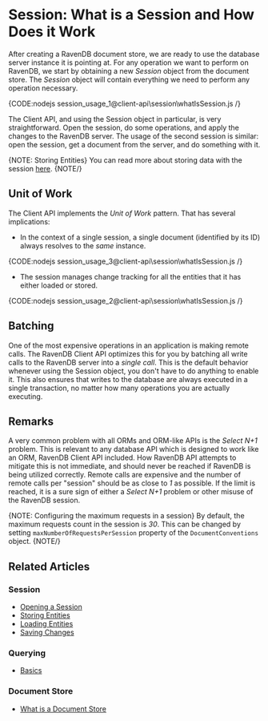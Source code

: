 # Session: What is a Session and How Does it Work

After creating a RavenDB document store, we are ready to use the database server instance it is pointing at. For any operation we want to perform on RavenDB, we start by obtaining a new *Session* object from the document store. The *Session* object will contain everything we need to perform any operation necessary.

{CODE:nodejs session_usage_1@client-api\session\whatIsSession.js /}

The Client API, and using the Session object in particular, is very straightforward. Open the session, do some operations, and apply the changes to the RavenDB server. The usage of the second session is similar: open the session, get a document from the server, and do something with it.

{NOTE: Storing Entities} 
You can read more about storing data with the session [here](./storing-entities).
{NOTE/}


## Unit of Work

The Client API implements the *Unit of Work* pattern. That has several implications:

* In the context of a single session, a single document (identified by its ID) always resolves to the *same* instance.

{CODE:nodejs session_usage_3@client-api\session\whatIsSession.js /}

* The session manages change tracking for all the entities that it has either loaded or stored.

{CODE:nodejs session_usage_2@client-api\session\whatIsSession.js /}

## Batching

One of the most expensive operations in an application is making remote calls. The RavenDB Client API optimizes this for you by batching all write calls to the RavenDB server into a *single call*. This is the default behavior whenever using the Session object, you don't have to do anything to enable it. This also ensures that writes to the database are always executed in a single transaction, no matter how many operations you are actually executing.

## Remarks

A very common problem with all ORMs and ORM-like APIs is the *Select N+1* problem. This is relevant to any database API which is designed to work like an ORM, RavenDB Client API included.
How RavenDB API attempts to mitigate this is not immediate, and should never be reached if RavenDB is being utilized correctly. Remote calls are expensive and the number of remote calls per "session" should be as close to *1* as possible. If the limit is reached, it is a sure sign of either a *Select N+1* problem or other misuse of the RavenDB session.

{NOTE: Configuring the maximum requests in a session} 
By default, the maximum requests count in the session is *30*.
This can be changed by setting `maxNumberOfRequestsPerSession` property of the `DocumentConventions` object.
{NOTE/}

## Related Articles

### Session

- [Opening a Session](../../client-api/session/opening-a-session)
- [Storing Entities](../../client-api/session/storing-entities)
- [Loading Entities](../../client-api/session/loading-entities)
- [Saving Changes](../../client-api/session/saving-changes)

### Querying

- [Basics](../../indexes/querying/basics)

### Document Store

- [What is a Document Store](../../client-api/what-is-a-document-store)

